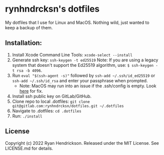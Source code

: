# rynhndrcksn's dotfiles
My dotfiles that I use for Linux and MacOS. Nothing wild, just wanted to keep a backup of them.

## Installation:
1. Install Xcode Command Line Tools: `xcode-select --install`
2. Generate ssh key: `ssh-keygen -t ed25519` Note: If you are using a legacy system that doesn't support the Ed25519 algorithm, use: `$ ssh-keygen -t rsa -b 4096`.
3. Run `eval "$(ssh-agent -s)"` followed by `ssh-add ~/.ssh/id_ed25519` or `ssh-add ~/.ssh/id_rsa` and enter your passphrase when prompted.
    - Note: MacOS may run into an issue if the .ssh/config is empty. Look [here](https://docs.github.com/en/authentication/connecting-to-github-with-ssh/generating-a-new-ssh-key-and-adding-it-to-the-ssh-agent#adding-your-ssh-key-to-the-ssh-agent) for fix.
4. Install ssh public key on GitLab/GitHub.
5. Clone repo to local .dotfiles: `git clone git@gitlab.com:rynhndrcksn/dotfiles.git ~/.dotfiles`
6. Navigate to .dotfiles: `cd .dotfiles`
7. Run: `./install`

## License
Copyright (c) 2022 Ryan Hendrickson. Released under the MIT License. See LICENSE.md for details.